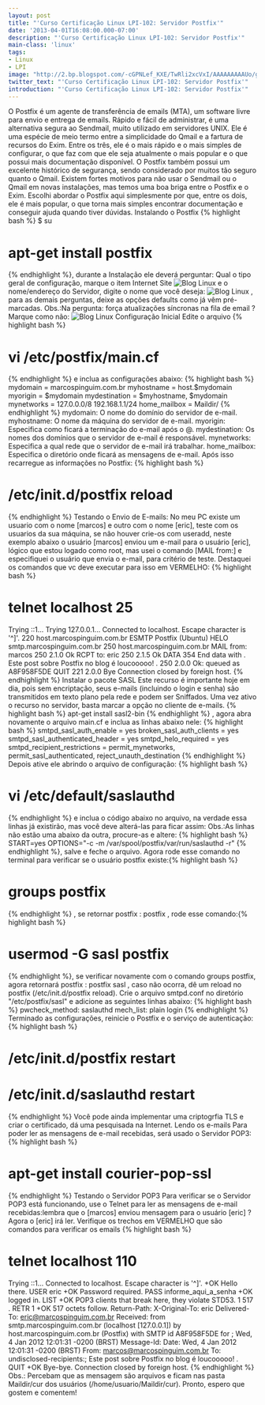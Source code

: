 ```yaml
---
layout: post
title: "'Curso Certificação Linux LPI-102: Servidor Postfix'"
date: '2013-04-01T16:08:00.000-07:00'
description: "'Curso Certificação Linux LPI-102: Servidor Postfix'"
main-class: 'linux'
tags:
- Linux
- LPI
image: "http://2.bp.blogspot.com/-cGPNLef_KXE/TwRli2xcVxI/AAAAAAAAAUo/g3sOziSO9Ds/s72-c/InternetSite.png"
twitter_text: "'Curso Certificação Linux LPI-102: Servidor Postfix'"
introduction: "'Curso Certificação Linux LPI-102: Servidor Postfix'"
---
```

O Postfix é um agente de transferência de emails (MTA), um software livre para envio e entrega de emails. Rápido e fácil de administrar, é uma alternativa segura ao Sendmail, muito utilizado em servidores UNIX.
Ele é uma espécie de meio termo entre a simplicidade do Qmail e a fartura de recursos do Exim. Entre os três, ele é o mais rápido e o mais simples de configurar, o que faz com que ele seja atualmente o mais popular e o que possui mais documentação disponível. O Postfix também possui um excelente histórico de segurança, sendo considerado por muitos tão seguro quanto o Qmail.
Existem fortes motivos para não usar o Sendmail ou o Qmail em novas instalações, mas temos uma boa briga entre o Postfix e o Exim. Escolhi abordar o Postfix aqui simplesmente por que, entre os dois, ele é mais popular, o que torna mais simples encontrar documentação e conseguir ajuda quando tiver dúvidas.
Instalando o Postfix
{% highlight bash %}
$ su
# apt-get install postfix
{% endhighlight %}, durante a Instalação ele deverá perguntar: Qual o tipo geral de configuração, marque o item Internet Site
![Blog Linux](http://2.bp.blogspot.com/-cGPNLef_KXE/TwRli2xcVxI/AAAAAAAAAUo/g3sOziSO9Ds/s320/InternetSite.png "Blog Linux")
e o nome/endereço do Servidor, digite o nome que você deseja:
![Blog Linux](http://3.bp.blogspot.com/-HYxBeYkMNzU/TwRl8DQu1SI/AAAAAAAAAU0/v7ZueSxZ25M/s320/marcospinguim.png "Blog Linux")
, para as demais perguntas, deixe as opções defaults como já vêm pré-marcadas.
Obs.:Na pergunta: força atualizações síncronas na fila de email ? Marque como não:
![Blog Linux](http://3.bp.blogspot.com/-3-A5g_TScFQ/TwRmA5f72mI/AAAAAAAAAVA/ueFVxyB3JHo/s320/marcar_nao.png "Blog Linux")
Configuração Inicial
Edite o arquivo {% highlight bash %}
# vi /etc/postfix/main.cf
{% endhighlight %} e inclua as configurações abaixo:
{% highlight bash %}
mydomain = marcospinguim.com.br
myhostname = host.$mydomain
myorigin = $mydomain
mydestination = $myhostname, $mydomain
mynetworks = 127.0.0.0/8 192.168.1.1/24
home_mailbox = Maildir/
{% endhighlight %}
mydomain: O nome do domínio do servidor de e-mail.
myhostname: O nome da máquina do servidor de e-mail.
myorigin: Especifica como ficará a terminação do e-mail após o @.
mydestination: Os nomes dos domínios que o servidor de e-mail é responsável.
mynetworks: Especifica a qual rede que o servidor de e-mail irá trabalhar.
home_mailbox: Especifica o diretório onde ficará as mensagens de e-mail.
Após isso recarregue as informações no Postfix:
{% highlight bash %}
# /etc/init.d/postfix reload
{% endhighlight %}
Testando o Envio de E-mails:
No meu PC existe um usuario com o nome [marcos] e outro com o nome [eric], teste com os usuarios da sua máquina, se não houver crie-os com useradd, neste exemplo abaixo o usuário [marcos] enviou um e-mail para o usuário [eric], lógico que estou logado como root, mas usei o comando [MAIL from:] e especifiquei o usuário que envia o e-mail, para critério de teste.
Destaquei os comandos que vc deve executar para isso em VERMELHO:
{% highlight bash %}
# telnet localhost 25
Trying ::1...
Trying 127.0.0.1...
Connected to localhost.
Escape character is '^]'.
220 host.marcospinguim.com.br ESMTP Postfix (Ubuntu)
HELO smtp.marcospinguim.com.br
250 host.marcospinguim.com.br
MAIL from: marcos
250 2.1.0 Ok
RCPT to: eric
250 2.1.5 Ok
DATA
354 End data with .
Este post sobre Postfix no blog é loucooooo!
.
250 2.0.0 Ok: queued as A8F958F5DE
QUIT
221 2.0.0 Bye
Connection closed by foreign host.
{% endhighlight %}
Instalar o pacote SASL
Este recurso é importante hoje em dia, pois sem encriptação, seus e-mails (incluindo o login e senha) são transmitidos em texto plano pela rede e podem ser Sniffados. Uma vez ativo o recurso no servidor, basta marcar a opção no cliente de e-mails.
{% highlight bash %}
apt-get install sasl2-bin
{% endhighlight %} , agora abra novamente o arquivo main.cf e inclua as linhas abaixo nele:
{% highlight bash %}
smtpd_sasl_auth_enable = yes
broken_sasl_auth_clients = yes
smtpd_sasl_authenticated_header = yes
smtpd_helo_required = yes
smtpd_recipient_restrictions = 
permit_mynetworks,
permit_sasl_authenticated,
reject_unauth_destination
{% endhighlight %}
Depois ative ele abrindo o arquivo de configuração:
{% highlight bash %}
# vi /etc/default/saslauthd
{% endhighlight %} e inclua o código abaixo no arquivo, na verdade essa linhas já existirão, mas você deve alterá-las para ficar assim:
Obs.:As linhas não estão uma abaixo da outra, procure-as e altere:
{% highlight bash %}
START=yes
OPTIONS="-c -m /var/spool/postfix/var/run/saslauthd -r"
{% endhighlight %}, salve e feche o arquivo. Agora rode esse comando no terminal para verificar se o usuário postfix existe:{% highlight bash %}
# groups postfix
{% endhighlight %} , se retornar postfix : postfix , rode esse comando:{% highlight bash %}
# usermod -G sasl postfix
{% endhighlight %}, se verificar novamente com o comando groups postfix, agora retornará postfix : postfix sasl , caso não ocorra, dê um reload no postfix (/etc/init.d/postfix reload).
Crie o arquivo smtpd.conf no diretório "/etc/postfix/sasl" e adicione as seguintes linhas abaixo:
{% highlight bash %}
pwcheck_method: saslauthd
mech_list: plain login
{% endhighlight %}
Terminado as configurações, reinicie o Postfix e o serviço de autenticação:
{% highlight bash %}
# /etc/init.d/postfix restart
# /etc/init.d/saslauthd restart
{% endhighlight %}
Você pode ainda implementar uma criptogrfia TLS e criar o certificado, dá uma pesquisada na Internet. 
Lendo os e-mails
Para poder ler as mensagens de e-mail recebidas, será usado o Servidor POP3:
{% highlight bash %}
# apt-get install courier-pop-ssl
{% endhighlight %}
Testando o Servidor POP3
Para verificar se o Servidor POP3 está funcionando, use o Telnet para ler as mensagens de e-mail recebidas:lembra que o [marcos] enviou mensagem para o usuário [eric] ? Agora o [eric] irá ler. Verifique os trechos em VERMELHO que são comandos para verificar os emails
{% highlight bash %}
# telnet localhost 110
Trying ::1...
Connected to localhost.
Escape character is '^]'.
+OK Hello there.
USER eric
+OK Password required.
PASS informe_aqui_a_senha
+OK logged in.
LIST
+OK POP3 clients that break here, they violate STD53.
1 517
.
RETR 1
+OK 517 octets follow.
Return-Path: 
X-Original-To: eric
Delivered-To: eric@marcospinguim.com.br
Received: from smtp.marcospinguim.com.br (localhost [127.0.0.1])
by host.marcospinguim.com.br (Postfix) with SMTP id A8F958F5DE
for ; Wed,  4 Jan 2012 12:01:31 -0200 (BRST)
Message-Id: 
Date: Wed,  4 Jan 2012 12:01:31 -0200 (BRST)
From: marcos@marcospinguim.com.br
To: undisclosed-recipients:;
Este post sobre Postfix no blog é loucooooo!
.
QUIT
+OK Bye-bye.
Connection closed by foreign host.
{% endhighlight %}
 Obs.: Percebam que as mensagem são arquivos e ficam nas pasta Maildir/cur dos usuários (/home/usuario/Maildir/cur).
Pronto, espero que gostem e comentem!
